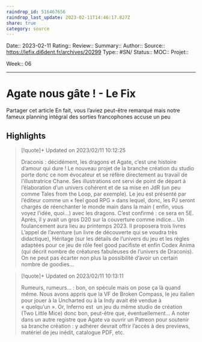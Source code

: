 ```yaml
---
raindrop_id: 516467656
raindrop_last_update: 2023-02-11T14:46:17.827Z
share: true
category: source
---
```


Date:: 2023-02-11
Rating::
Review:: 
Summary:: 
Author::
Source:: https://lefix.di6dent.fr/archives/20299
Type:: #SN/
Status:: 
MOC::
Projet:: 

Week:: 06

***
# Agate nous gâte ! - Le Fix

Partager cet article En fait, vous l’aviez peut-être remarqué mais notre fameux planning intégral des sorties francophones accuse un peu

## Highlights


> [!quote]+ Updated on 2023/02/11 10:12:25
>
> Draconis : décidément, les dragons et Agate, c’est une histoire d’amour qui dure ! Le nouveau projet de la branche création du studio porte donc ce nom évocateur et se réfère directement au travail de l’illustratrice Chane. Ses illustrations ont servi de point de départ à l’élaboration d’un univers cohérent et de sa mise en JdR (un peu comme Tales from the Loop, par exemple). Le jeu est présenté par l’éditeur comme un « feel good RPG » dans lequel, donc, les PJ seront chargés de réenchanter le monde main dans la main ( enfin, vous voyez l’idée, quoi…) avec les dragons. C’est confirmé : ce sera en 5E. Après, il y avait un gros D20 sur la couverture comme indice… Un foulancement aura lieu au printemps 2023. Il proposera trois livres L’appel de l’aventure (un livre de découverte qui se voudra très didactique), Héritage (sur les détails de l’univers du jeu et les règles adaptées pour ce jeu de rôle feel good pacifiste et enfin Codex Anima (qui décrit nombre de créatures fabuleuses de l’univers de Draconis). On ne peut pas écarter non plus la possibilité d’avoir un certain nombre de goodies…

> [!quote]+ Updated on 2023/02/11 10:13:11
>
> Rumeurs, rumeurs… : bon, on spécule mais on pose ça là quand même. Nous avons appris que la VF de Broken Compass, le jeu italien pour jouer à la Uncharted ou à la Indy avait été vendue à « quelqu’un ». Or, Inferno est  un jeu du même studio de création (Two Little Mice) donc bon, peut-être que, éventuellement… A noter dans un autre registre que Agate va ouvrir un Patreon pour soutenir sa branche création : y adhérer devrait offrir l’accès à des previews, matériel de jeu inédit, catalogue PDF, etc.
